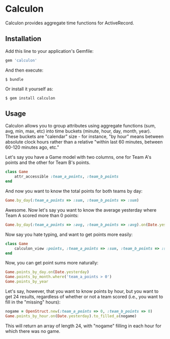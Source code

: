 # Calculon

Calculon provides aggregate time functions for ActiveRecord.

## Installation

Add this line to your application's Gemfile:

```ruby
gem 'calculon'
```

And then execute:

```
$ bundle
```

Or install it yourself as:

```
$ gem install calculon
```

## Usage
Calculon allows you to group attributes using aggregate functions (sum, avg, min, max, etc) into time buckets (minute, hour, day, month, year).  These buckets are "calendar" size - for instance, "by hour" means between absolute clock hours rather than a relative "within last 60 minutes, between 60-120 minutes ago, etc."

Let's say you have a Game model with two columns, one for Team A's points and the other for Team B's points.

```ruby
class Game
    attr_accessible :team_a_points, :team_b_points
end
```

And now you want to know the total points for both teams by day:

```ruby
Game.by_day(:team_a_points => :sum, :team_b_points => :sum)
```

Awesome.  Now let's say you want to know the average yesterday where Team A scored more than 0 points:

```ruby
Game.by_day(:team_a_points => :avg, :team_b_points => :avg).on(Date.yesterday).where('team_a_points > 0')
```

Now say you hate typing, and want to get points more easily:

```ruby
class Game
    calculon_view :points, :team_a_points => :sum, :team_b_points => :sum
end
```

Now, you can get point sums more naturally:

```ruby
Game.points_by_day.on(Date.yesterday)
Game.points_by_month.where('team_a_points > 0')
Game.points_by_year
```

Let's say, however, that you want to know points by hour, but you want to get 24 results, regardless of whether or not a team scored (i.e., you want to fill in the "missing" hours):

```ruby
nogame = OpenStruct.new(:team_a_points => 0, :team_b_points => 0)
Game.points_by_hour.on(Date.yesterday).to_filled_a(nogame)
```

This will return an array of length 24, with "nogame" filling in each hour for which there was no game.
